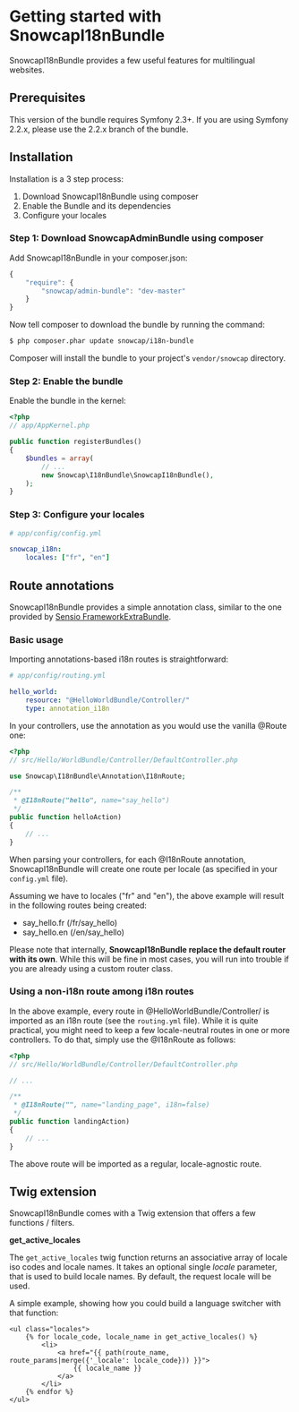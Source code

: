 Getting started with SnowcapI18nBundle
=======================================

SnowcapI18nBundle provides a few useful features for multilingual websites.

## Prerequisites

This version of the bundle requires Symfony 2.3+. If you are using Symfony
2.2.x, please use the 2.2.x branch of the bundle.

## Installation

Installation is a 3 step process:

1. Download SnowcapI18nBundle using composer
2. Enable the Bundle and its dependencies
3. Configure your locales

### Step 1: Download SnowcapAdminBundle using composer

Add SnowcapI18nBundle in your composer.json:

```js
{
    "require": {
        "snowcap/admin-bundle": "dev-master"
    }
}
```

Now tell composer to download the bundle by running the command:

``` bash
$ php composer.phar update snowcap/i18n-bundle
```

Composer will install the bundle to your project's `vendor/snowcap` directory.

### Step 2: Enable the bundle

Enable the bundle in the kernel:

``` php
<?php
// app/AppKernel.php

public function registerBundles()
{
    $bundles = array(
        // ...
        new Snowcap\I18nBundle\SnowcapI18nBundle(),
    );
}
```

### Step 3: Configure your locales

```yml
# app/config/config.yml

snowcap_i18n:
    locales: ["fr", "en"]

```

## Route annotations

SnowcapI18nBundle provides a simple annotation class, similar to the one provided by [Sensio FrameworkExtraBundle](http://symfony.com/doc/current/bundles/SensioFrameworkExtraBundle/annotations/routing.html).

### Basic usage

Importing annotations-based i18n routes is straightforward:

```yml
# app/config/routing.yml

hello_world:
    resource: "@HelloWorldBundle/Controller/"
    type: annotation_i18n

```

In your controllers, use the annotation as you would use the vanilla @Route one:

``` php
<?php
// src/Hello/WorldBundle/Controller/DefaultController.php

use Snowcap\I18nBundle\Annotation\I18nRoute;

/**
 * @I18nRoute("hello", name="say_hello")
 */
public function helloAction)
{
    // ...
}
```

When parsing your controllers, for each @I18nRoute annotation, SnowcapI18nBundle will create one route per locale (as specified in your `config.yml` file).

Assuming we have to locales ("fr" and "en"), the above example will result in the following routes being created:

* say_hello.fr (/fr/say_hello)
* say_hello.en (/en/say_hello)

Please note that internally, **SnowcapI18nBundle replace the default router with its own**. While this will be fine in most cases, 
you will run into trouble if you are already using a custom router class.

### Using a non-i18n route among i18n routes

In the above example, every route in @HelloWorldBundle/Controller/ is imported as an i18n route (see the `routing.yml` file). While it is quite practical, you might need to keep a few locale-neutral routes 
in one or more controllers. To do that, simply use the @I18nRoute as follows:

``` php
<?php
// src/Hello/WorldBundle/Controller/DefaultController.php

// ...

/**
 * @I18nRoute("", name="landing_page", i18n=false)
 */
public function landingAction)
{
    // ...
}
```

The above route will be imported as a regular, locale-agnostic route.

## Twig extension

SnowcapI18nBundle comes with a Twig extension that offers a few functions / filters.

**get_active_locales**

The `get_active_locales` twig function returns an associative array of locale iso codes and locale names. It takes an optional single *locale* parameter, that is used to build locale names. By default, the request locale will be used.

A simple example, showing how you could build a language switcher with that function:

```jinja
<ul class="locales">
    {% for locale_code, locale_name in get_active_locales() %}
        <li>
            <a href="{{ path(route_name, route_params|merge({'_locale': locale_code})) }}">
                {{ locale_name }}
            </a>
        </li>
    {% endfor %}
</ul>
```
